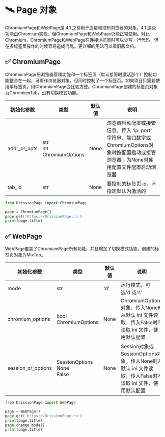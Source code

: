 # 🛰️ Page 对象

ChromiumPage和WebPage是 4.1 之前用于连接和控制浏览器的对象。4.1 这些功能由Chromium实现，但ChromiumPage和WebPage仍能正常使用。对比Chromium，ChromiumPage和WebPage在连接浏览器时可以少写一行代码，但在多标签页操作的时候容易造成混乱。更详细的用法可以看旧版文档。

## ✅️️ ChromiumPage

ChromiumPage把浏览器管理功能和一个标签页（默认接管时激活那个）控制功能整合在一起。可看作浏览器对象，但同时控制了一个标签页。如果项目只需要使用单标签页，用ChromiumPage会比较方便。ChromiumPage创建的标签页对象为ChromiumTab，没有切换模式功能。

| 初始化参数     | 类型                | 默认值 | 说明                                       |
| -------------- | ------------------- | ------ | ------------------------------------------ |
| addr_or_opts   | str<br>int<br>ChromiumOptions | None   | 浏览器启动配置或接管信息。传入 'ip: port' 字符串、端口数字或ChromiumOptions对象时按配置启动或接管浏览器；为None时使用配置文件配置启动浏览器 |
| tab_id         | str                | None   | 要控制的标签页 id，不指定默认为激活的       |

```python
from DrissionPage import ChromiumPage

page = ChromiumPage()
page.get('https://DrissionPage.cn')
print(page.title)
```

## ✅️️ WebPage

WebPage覆盖了ChromiumPage所有功能，并且增加了切换模式功能，创建的标签页对象为MixTab。

| 初始化参数         | 类型                | 默认值 | 说明                                                                 |
| ------------------ | ------------------- | ------ | -------------------------------------------------------------------- |
| mode               | str                 | 'd'    | 运行模式，可选'd'或's'                                               |
| chromium_options   | bool<br>ChromiumOptions | None   | ChromiumOptions对象，传入None时从默认 ini 文件读取，传入False时不读取 ini 文件，使用默认配置 |
| session_or_options | SessionOptions<br>None<br>False | None   | Session对象或SessionOptions对象，传入None时从默认 ini 文件读取，传入False时不读取 ini 文件，使用默认配置 |

```python
from DrissionPage import WebPage

page = WebPage()
page.get('https://DrissionPage.cn')
print(page.title)
page.change_mode()
print(page.title)
```
```